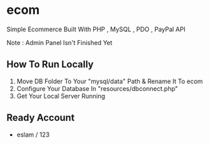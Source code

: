 # ecom 

Simple Ecommerce Built With PHP , MySQL , PDO , PayPal API

Note : Admin Panel Isn't Finished Yet

## How To Run Locally 

1. Move DB Folder To Your "mysql/data" Path & Rename It To ecom 
2. Configure Your Database In "resources/dbconnect.php"
3. Get Your Local Server Running 

## Ready Account
* eslam / 123
